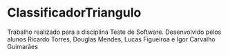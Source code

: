 # ClassificadorTriangulo
Trabalho realizado para a disciplina Teste de Software. Desenvolvido pelos alunos Ricardo Torres, Douglas Mendes, Lucas Figueiroa e Igor Carvalho Guimarães
